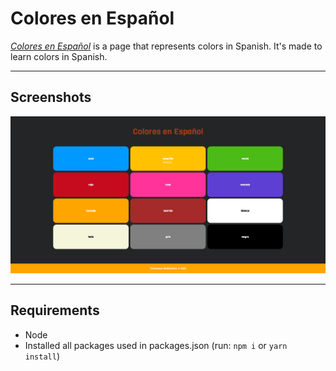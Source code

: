 # Colores en Español

[_Colores en Español_][website] is a page that represents colors in Spanish. It's made to learn colors in Spanish.

---

## Screenshots

![Screenshot](images/screenshot.png)

---

## Requirements

- Node
- Installed all packages used in packages.json (run: `npm i` or `yarn install`)

<!-- LINKS -->

[website]: https://t-holubowicz.github.io/colores-en-espanol/

